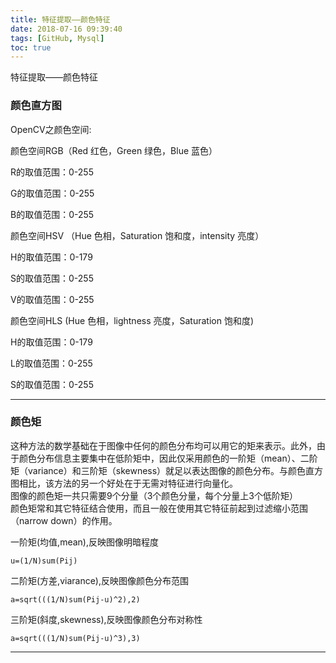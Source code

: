```yaml
---
title: 特征提取——颜色特征
date: 2018-07-16 09:39:40
tags: [GitHub, Mysql]
toc: true
---
```


特征提取——颜色特征
<!--more-->

### 颜色直方图

OpenCV之颜色空间:

颜色空间RGB（Red 红色，Green 绿色，Blue 蓝色）

R的取值范围：0-255

G的取值范围：0-255

B的取值范围：0-255

颜色空间HSV （Hue 色相，Saturation 饱和度，intensity 亮度）

H的取值范围：0-179

S的取值范围：0-255

V的取值范围：0-255

颜色空间HLS (Hue 色相，lightness 亮度，Saturation 饱和度)

H的取值范围：0-179

L的取值范围：0-255

S的取值范围：0-255

---

### 颜色矩

这种方法的数学基础在于图像中任何的颜色分布均可以用它的矩来表示。此外，由于颜色分布信息主要集中在低阶矩中，因此仅采用颜色的一阶矩（mean）、二阶矩（variance）和三阶矩（skewness）就足以表达图像的颜色分布。与颜色直方图相比，该方法的另一个好处在于无需对特征进行向量化。<br>图像的颜色矩一共只需要9个分量（3个颜色分量，每个分量上3个低阶矩）<br>颜色矩常和其它特征结合使用，而且一般在使用其它特征前起到过滤缩小范围（narrow down）的作用。 

一阶矩(均值,mean),反映图像明暗程度
```
u=(1/N)sum(Pij)
```

二阶矩(方差,viarance),反映图像颜色分布范围
```
a=sqrt(((1/N)sum(Pij-u)^2),2)
```

三阶矩(斜度,skewness),反映图像颜色分布对称性
```
a=sqrt(((1/N)sum(Pij-u)^3),3)
```

---

